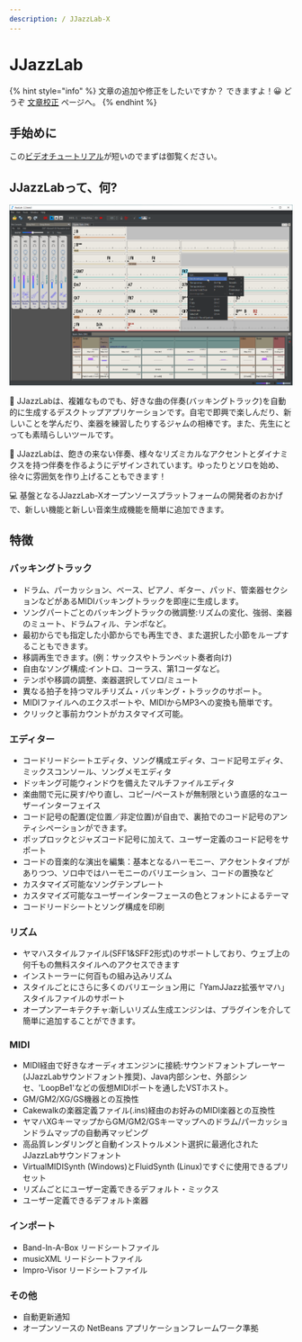 ```yaml
---
description: / JJazzLab-X
---
```


# JJazzLab

{% hint style="info" %}
文章の追加や修正をしたいですか？ できますよ！😀 どうぞ [文章校正](contribute/improve-doc.md) ページへ。
{% endhint %}

## 手始めに

この[ビデオチュートリアル](video-tutorials.md#for-starters)が短いのでまずは御覧ください。

## JJazzLabって、何? 

![](.gitbook/assets/jjazzlabscreenshot.png)

🎵 JJazzLabは、複雑なものでも、好きな曲の伴奏\(バッキングトラック\)を自動的に生成するデスクトップアプリケーションです。自宅で即興で楽しんだり、新しいことを学んだり、楽器を練習したりするジャムの相棒です。また、先生にとっても素晴らしいツールです。 

🎷 JJazzLabは、飽きの来ない伴奏、様々なリズミカルなアクセントとダイナミクスを持つ伴奏を作るようにデザインされています。ゆったりとソロを始め、徐々に雰囲気を作り上げることもできます！

💻 基盤となるJJazzLab-Xオープンソースプラットフォームの開発者のおかげで、新しい機能と新しい音楽生成機能を簡単に追加できます。  

## 特徴

### バッキングトラック

* ドラム、パーカッション、ベース、ピアノ、ギター、パッド、管楽器セクションなどがあるMIDIバッキングトラックを即座に生成します。
* ソングパートごとのバッキングトラックの微調整:リズムの変化、強弱、楽器のミュート、ドラムフィル、テンポなど。
* 最初からでも指定した小節からでも再生でき、また選択した小節をループすることもできます。
* 移調再生できます。\(例：サックスやトランペット奏者向け\)
* 自由なソング構成:イントロ、コーラス、第1コーダなど。
* テンポや移調の調整、楽器選択してソロ/ミュート
* 異なる拍子を持つマルチリズム・バッキング・トラックのサポート。
* MIDIファイルへのエクスポートや、MIDIからMP3への変換も簡単です。
* クリックと事前カウントがカスタマイズ可能。

### エディター

* コードリードシートエディタ、ソング構成エディタ、コード記号エディタ、ミックスコンソール、ソングメモエディタ
* ドッキング可能ウィンドウを備えたマルチファイルエディタ
* 楽曲間で元に戻す/やり直し、コピー/ペーストが無制限という直感的なユーザーインターフェイス
* コード記号の配置\(定位置／非定位置\)が自由で、裏拍でのコード記号のアンティシペーションができます。
* ポップロックとジャズコード記号に加えて、ユーザー定義のコード記号をサポート
* コードの音楽的な演出を編集：基本となるハーモニー、アクセントタイプがありつつ、ソロ中ではハーモニーのバリエーション、コードの置換など
* カスタマイズ可能なソングテンプレート
* カスタマイズ可能なユーザーインターフェースの色とフォントによるテーマ
* コードリードシートとソング構成を印刷

### リズム

* ヤマハスタイルファイル\(SFF1&SFF2形式\)のサポートしており、ウェブ上の何千もの無料スタイルへのアクセスできます
* インストーラーに何百もの組み込みリズム
* スタイルごとにさらに多くのバリエーション用に「YamJJazz拡張ヤマハ」スタイルファイルのサポート
* オープンアーキテクチャ:新しいリズム生成エンジンは、プラグインを介して簡単に追加することができます。

### MIDI

* MIDI経由で好きなオーディオエンジンに接続:サウンドフォントプレーヤー\(JJazzLabサウンドフォント推奨\)、Java内部シンセ、外部シンセ、'LoopBe1'などの仮想MIDIポートを通したVSTホスト。
* GM/GM2/XG/GS機器との互換性
* Cakewalkの楽器定義ファイル\(.ins\)経由のお好みのMIDI楽器との互換性
* ヤマハXGキーマップからGM/GM2/GSキーマップへのドラム/パーカッションドラムマップの自動再マッピング
* 高品質レンダリングと自動インストゥルメント選択に最適化されたJJazzLabサウンドフォント
* VirtualMIDISynth \(Windows\)とFluidSynth \(Linux\)ですぐに使用できるプリセット
* リズムごとにユーザー定義できるデフォルト・ミックス
* ユーザー定義できるデフォルト楽器

### インポート

* Band-In-A-Box リードシートファイル
* musicXML リードシートファイル
* Impro-Visor リードシートファイル

### その他

* 自動更新通知
* オープンソースの NetBeans アプリケーションフレームワーク準拠



